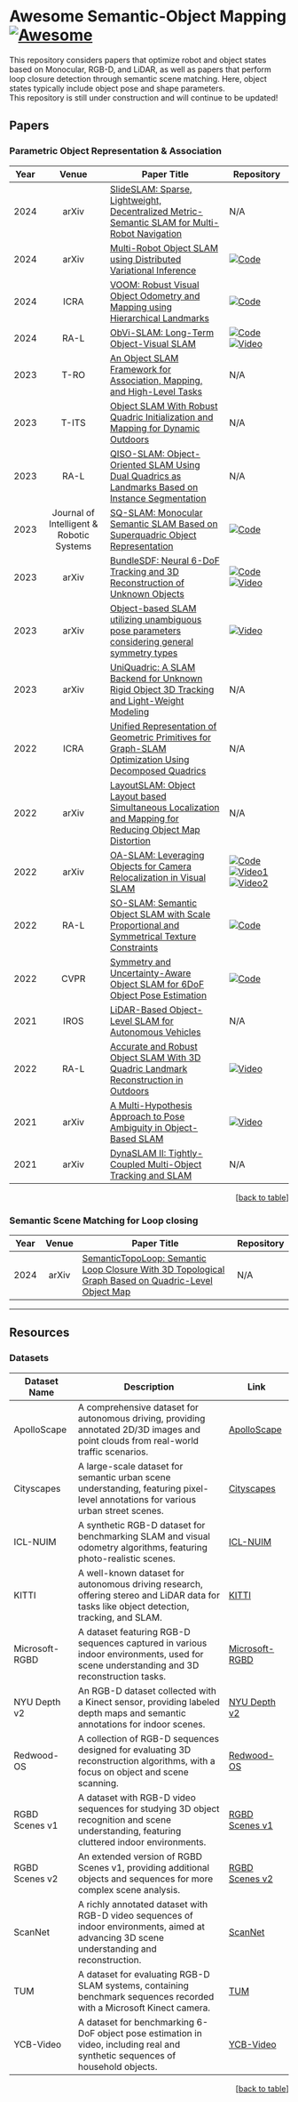 # Awesome Semantic-Object Mapping [![Awesome](https://cdn.rawgit.com/sindresorhus/awesome/d7305f38d29fed78fa85652e3a63e154dd8e8829/media/badge.svg)](https://github.com/sindresorhus/awesome)

This repository considers papers that optimize robot and object states based on Monocular, RGB-D, and LiDAR, as well as papers that perform loop closure detection through semantic scene matching. Here, object states typically include object pose and shape parameters.  
This repository is still under construction and will continue to be updated!

## Papers

### Parametric Object Representation & Association

| Year | Venue | Paper Title | Repository |
|:----:|:-----:|-------------|------------|
| 2024 | arXiv | [SlideSLAM: Sparse, Lightweight, Decentralized Metric-Semantic SLAM for Multi-Robot Navigation](https://arxiv.org/pdf/2406.17249) | N/A |
| 2024 | arXiv | [Multi-Robot Object SLAM using Distributed Variational Inference](https://arxiv.org/pdf/2404.18331) | [![Code](https://img.shields.io/badge/Github-Repository-blue)](https://github.com/intrepidChw/distributed_msckf) |
| 2024 | ICRA | [VOOM: Robust Visual Object Odometry and Mapping using Hierarchical Landmarks](https://arxiv.org/pdf/2402.13609.pdf) | [![Code](https://img.shields.io/badge/Github-Repository-blue)](https://github.com/yutongwangBIT/VOOM) |
| 2024 | RA-L | [ObVi-SLAM: Long-Term Object-Visual SLAM](https://ieeexplore.ieee.org/stamp/stamp.jsp?tp=&arnumber=10423794) | [![Code](https://img.shields.io/badge/Github-Repository-blue)](https://github.com/ut-amrl/ObVi-SLAM) [![Video](https://img.shields.io/badge/YouTube-Video-red)](https://youtu.be/quJOgnEdaZ0) |
| 2023 | T-RO | [An Object SLAM Framework for Association, Mapping, and High-Level Tasks](https://arxiv.org/pdf/2305.07299.pdf) | N/A |
| 2023 | T-ITS | [Object SLAM With Robust Quadric Initialization and Mapping for Dynamic Outdoors](https://ieeexplore.ieee.org/stamp/stamp.jsp?tp=&arnumber=10149129) | N/A |
| 2023 | RA-L | [QISO-SLAM: Object-Oriented SLAM Using Dual Quadrics as Landmarks Based on Instance Segmentation](https://ieeexplore.ieee.org/stamp/stamp.jsp?tp=&arnumber=10056983) | N/A |
| 2023 | Journal of Intelligent & Robotic Systems | [SQ-SLAM: Monocular Semantic SLAM Based on Superquadric Object Representation](https://arxiv.org/pdf/2209.10817.pdf) | [![Code](https://img.shields.io/badge/Github-Repository-blue)](https://github.com/XiaoHan-Git/SQ-SLAM) |
| 2023 | arXiv | [BundleSDF: Neural 6-DoF Tracking and 3D Reconstruction of Unknown Objects](https://arxiv.org/abs/2303.14158) | [![Code](https://img.shields.io/badge/Github-Repository-blue)](https://github.com/NVlabs/BundleSDF) [![Video](https://img.shields.io/badge/YouTube-Video-red)](https://www.youtube.com/watch?v=5PymzKbKv8w) |
| 2023 | arXiv | [Object-based SLAM utilizing unambiguous pose parameters considering general symmetry types](https://arxiv.org/pdf/2303.07872.pdf) | [![Video](https://img.shields.io/badge/YouTube-Video-red)](https://www.youtube.com/watch?v=aVc4x3hsVo4) |
| 2023 | arXiv | [UniQuadric: A SLAM Backend for Unknown Rigid Object 3D Tracking and Light-Weight Modeling](https://arxiv.org/pdf/2309.17036.pdf) | N/A |
| 2022 | ICRA | [Unified Representation of Geometric Primitives for Graph-SLAM Optimization Using Decomposed Quadrics](https://ieeexplore.ieee.org/stamp/stamp.jsp?arnumber=9812162) | N/A |
| 2022 | arXiv | [LayoutSLAM: Object Layout based Simultaneous Localization and Mapping for Reducing Object Map Distortion](https://ieeexplore.ieee.org/abstract/document/9981492) | N/A |
| 2022 | arXiv | [OA-SLAM: Leveraging Objects for Camera Relocalization in Visual SLAM](https://arxiv.org/pdf/2209.08338.pdf) | [![Code](https://img.shields.io/badge/Gitlab-Repository-blue)](https://gitlab.inria.fr/tangram/oa-slam) [![Video1](https://img.shields.io/badge/YouTube-Video-red)](https://www.youtube.com/watch?v=L1HEL4kLJ3g) [![Video2](https://img.shields.io/badge/YouTube-Video-red)](https://www.youtube.com/watch?v=50zXF7Z7FLo) |
| 2022 | RA-L | [SO-SLAM: Semantic Object SLAM with Scale Proportional and Symmetrical Texture Constraints](https://arxiv.org/pdf/2109.04884.pdf) | [![Code](https://img.shields.io/badge/Github-Repository-blue)](https://github.com/XunshanMan/SoSLAM) |
| 2022 | CVPR | [Symmetry and Uncertainty-Aware Object SLAM for 6DoF Object Pose Estimation](https://openaccess.thecvf.com/content/CVPR2022/papers/Merrill_Symmetry_and_Uncertainty-Aware_Object_SLAM_for_6DoF_Object_Pose_Estimation_CVPR_2022_paper.pdf) | [![Code](https://img.shields.io/badge/Github-Repository-blue)](https://github.com/rpng/suo_slam) |
| 2021 | IROS | [LiDAR-Based Object-Level SLAM for Autonomous Vehicles](https://ieeexplore.ieee.org/stamp/stamp.jsp?tp=&arnumber=9636299) | N/A |
| 2022 | RA-L | [Accurate and Robust Object SLAM With 3D Quadric Landmark Reconstruction in Outdoors](https://arxiv.org/pdf/2110.08977.pdf) | [![Video](https://img.shields.io/badge/YouTube-Video-red)](https://www.youtube.com/watch?v=t1KQ8FhO0wo&ab_channel=SLAMer) |
| 2021 | arXiv | [A Multi-Hypothesis Approach to Pose Ambiguity in Object-Based SLAM](https://arxiv.org/pdf/2108.01225.pdf) | [![Video](https://img.shields.io/badge/YouTube-Video-red)](https://www.youtube.com/watch?v=O3wzdGToh-8&ab_channel=MITMarineRoboticsGroup) |
| 2021 | arXiv | [DynaSLAM II: Tightly-Coupled Multi-Object Tracking and SLAM](https://arxiv.org/pdf/2010.07820.pdf) | N/A |

<p align="right">[<a href="#table-of-contents">back to table</a>]</p>

### Semantic Scene Matching for Loop closing

| Year | Venue | Paper Title | Repository |
|:----:|:-----:|-------------|------------|
| 2024 | arXiv | [SemanticTopoLoop: Semantic Loop Closure With 3D Topological Graph Based on Quadric-Level Object Map](https://ieeexplore.ieee.org/stamp/stamp.jsp?tp=&arnumber=10460989) | N/A |



----------------------
## Resources

### Datasets

| Dataset Name       | Description                                                                                           | Link                                                       |
|--------------------|-------------------------------------------------------------------------------------------------------|------------------------------------------------------------|
| ApolloScape        | A comprehensive dataset for autonomous driving, providing annotated 2D/3D images and point clouds from real-world traffic scenarios.                               | [ApolloScape](http://apolloscape.auto/)                    |
| Cityscapes         | A large-scale dataset for semantic urban scene understanding, featuring pixel-level annotations for various urban street scenes.                                   | [Cityscapes](https://www.cityscapes-dataset.com/)          |
| ICL-NUIM           | A synthetic RGB-D dataset for benchmarking SLAM and visual odometry algorithms, featuring photo-realistic scenes.        | [ICL-NUIM](https://www.doc.ic.ac.uk/~ahanda/VaFRIC/iclnuim.html) |
| KITTI              | A well-known dataset for autonomous driving research, offering stereo and LiDAR data for tasks like object detection, tracking, and SLAM. | [KITTI](https://www.cvlibs.net/datasets/kitti/index.php)   |
| Microsoft-RGBD     | A dataset featuring RGB-D sequences captured in various indoor environments, used for scene understanding and 3D reconstruction tasks.                 | [Microsoft-RGBD](https://www.microsoft.com/en-us/research/project/rgb-d-dataset-7-scenes/) |
| NYU Depth v2       | An RGB-D dataset collected with a Kinect sensor, providing labeled depth maps and semantic annotations for indoor scenes.                            | [NYU Depth v2](https://cs.nyu.edu/~silberman/datasets/nyu_depth_v2.html) |
| Redwood-OS         | A collection of RGB-D sequences designed for evaluating 3D reconstruction algorithms, with a focus on object and scene scanning.              | [Redwood-OS](http://redwood-data.org/3dscan/)              |
| RGBD Scenes v1     | A dataset with RGB-D video sequences for studying 3D object recognition and scene understanding, featuring cluttered indoor environments.          | [RGBD Scenes v1](https://rgbd-dataset.cs.washington.edu/)  |
| RGBD Scenes v2     | An extended version of RGBD Scenes v1, providing additional objects and sequences for more complex scene analysis.                  | [RGBD Scenes v2](https://rgbd-dataset.cs.washington.edu/dataset/rgbd-scenes-v2/) |
| ScanNet            | A richly annotated dataset with RGB-D video sequences of indoor environments, aimed at advancing 3D scene understanding and reconstruction.    | [ScanNet](http://www.scan-net.org/)                        |
| TUM                | A dataset for evaluating RGB-D SLAM systems, containing benchmark sequences recorded with a Microsoft Kinect camera.                   | [TUM](https://vision.in.tum.de/data/datasets/rgbd-dataset/download) |
| YCB-Video          | A dataset for benchmarking 6-DoF object pose estimation in video, including real and synthetic sequences of household objects.          | [YCB-Video](https://rse-lab.cs.washington.edu/projects/posecnn/) |

<p align="right">[<a href="#table-of-contents">back to table</a>]</p>
